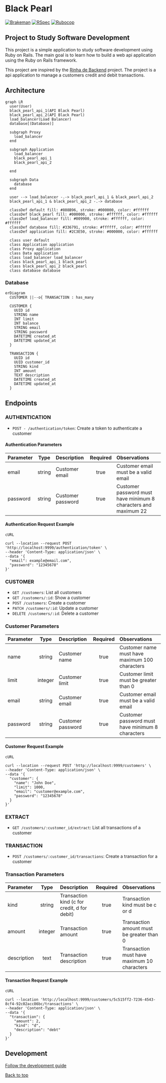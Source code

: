 # Black Pearl

[![Brakeman](https://github.com/fabianoflorentino/blackpearl/actions/workflows/brakeman.yml/badge.svg)](https://github.com/fabianoflorentino/blackpearl/actions/workflows/brakeman.yml)
[![RSpec](https://github.com/fabianoflorentino/blackpearl/actions/workflows/rspec.yml/badge.svg)](https://github.com/fabianoflorentino/blackpearl/actions/workflows/rspec.yml)
[![Rubocop](https://github.com/fabianoflorentino/blackpearl/actions/workflows/rubocop.yml/badge.svg)](https://github.com/fabianoflorentino/blackpearl/actions/workflows/rubocop.yml)

## Project to Study Software Development

This project is a simple application to study software development using Ruby on Rails. The main goal is to learn how to build a web api application using the Ruby on Rails framework.

This project are inspired by the [Rinha de Backend](https://github.com/zanfranceschi/rinha-de-backend-2024-q1) project. The project is a api application to manage a customers credit and debit transactions.

## Architecture

```mermaid
graph LR
  user(User)
  black_pearl_api_1(API Black Pearl)
  black_pearl_api_2(API Black Pearl)
  load_balancer(Load Balancer)
  database[(Database)]

  subgraph Proxy
    load_balancer
  end

  subgraph Application
    load_balancer
    black_pearl_api_1
    black_pearl_api_2

  end

  subgraph Data
    database
  end

  user --> load_balancer -.-> black_pearl_api_1 & black_pearl_api_2
  black_pearl_api_1 & black_pearl_api_2 -.-> database

  classDef default fill: #808B96, stroke: #000000, color: #ffffff
  classDef black_pearl fill: #000000, stroke: #ffffff, color: #ffffff
  classDef load_balancer fill: #009900, stroke: #ffffff, color: #ffffff
  classDef database fill: #336791, stroke: #ffffff, color: #ffffff
  classDef application fill: #2C3E50, stroke: #000000, color: #ffffff

  class user default
  class Application application
  class Proxy application
  class Data application
  class load_balancer load_balancer
  class black_pearl_api_1 black_pearl
  class black_pearl_api_2 black_pearl
  class database database
```

### Database

```mermaid
erDiagram
  CUSTOMER ||--o{ TRANSACTION : has_many

  CUSTOMER {
    UUID id
    STRING name
    INT limit
    INT balance
    STRING email
    STRING password
    DATETIME created_at
    DATETIME updated_at
  }

  TRANSACTION {
    UUID id
    UUID customer_id
    STRING kind
    INT amount
    TEXT description
    DATETIME created_at
    DATETIME updated_at
  }
```

## Endpoints

### AUTHENTICATION

- `POST - /authentication/token`: Create a token to authenticate a customer

#### Authentication Parameters

| Parameter | Type | Description | Required | Observations |
| :--- | :---: | :--- | :---: | :--- |
| email | string | Customer email | true | Customer email must be a valid email |
| password | string | Customer password | true | Customer password must have minimum 8 characters and maximum 22 |

#### Authentication Request Example

`cURL`

```shell
curl --location --request POST 'http://localhost:9999/authentication/token' \
--header 'Content-Type: application/json' \
--data '{
  "email": example@email.com",
  "password": "12345678"
}'
```

### CUSTOMER

- `GET /customers`: List all customers
- `GET /customers/:id`: Show a customer
- `POST /customers`: Create a customer
- `PATCH /customers/:id`: Update a customer
- `DELETE /customers/:id`: Delete a customer

### Customer Parameters

| Parameter | Type | Description | Required | Observations |
| :--- | :---: | :--- | :---: | :--- |
| name | string | Customer name | true | Customer name must have maximum 100 characters |
| limit | integer | Customer limit | true | Customer limit must be greater than 0 |
| email | string | Customer email | true | Customer email must be a valid email |
| password | string | Customer password | true | Customer password must have minimum 8 characters |

#### Customer Request Example

`cURL`

```shell
curl --location --request POST 'http://localhost:9999/customers' \
--header 'Content-Type: application/json' \
--data '{
  "customer": {
    "name": "John Doe",
    "limit": 1000,
    "email": "customer@example.com",
    "password": "12345678"
  }
}'
```

### EXTRACT

- `GET /customers/:customer_id/extract`: List all transactions of a customer

### TRANSACTION

- `POST /customers/:customer_id/transactions`: Create a transaction for a customer

### Transaction Parameters

| Parameter | Type | Description | Required | Observations |
| :--- | :---: | :--- | :---: | :--- |
| kind | string | Transaction kind (c for credit, d for debit) | true | Transaction kind must be c or d |
| amount | integer | Transaction amount | true | Transaction amount must be greater than 0 |
| description | text | Transaction description | true | Transaction must have maximum 10 characters |

#### Transaction Request Example

`cURL`

```shell
curl --location 'http://localhost:9999/customers/5c515ff2-7236-4543-8cf4-92c02acc86bc/transactions' \
--header 'Content-Type: application/json' \
--data '{
  "transaction": {
    "amount": 2,
    "kind": "d",
    "description": "debt"
  }
}'
```

## Development

[Follow the development guide](docs/development.md)

[Back to top](#black-pearl)

